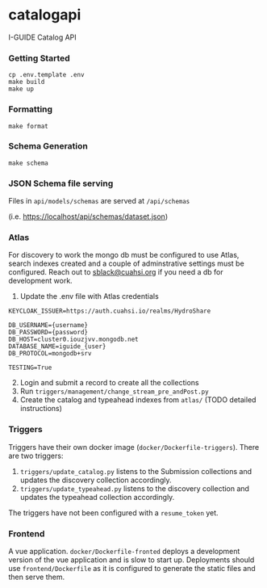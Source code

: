 # catalogapi
I-GUIDE Catalog API

### Getting Started
```console
cp .env.template .env
make build
make up
```

### Formatting
```console
make format
```

### Schema Generation
```console
make schema
```

### JSON Schema file serving
Files in `api/models/schemas` are served at `/api/schemas`

(i.e. [https://localhost/api/schemas/dataset.json](https://localhost/api/schemas/dataset.json))

### Atlas
For discovery to work the mongo db must be configured to use Atlas, search indexes created and a couple of adminstrative settings must be configured. Reach out to sblack@cuahsi.org if you need a db for development work.

1. Update the .env file with Atlas credentials
```console
KEYCLOAK_ISSUER=https://auth.cuahsi.io/realms/HydroShare

DB_USERNAME={username}
DB_PASSWORD={password}
DB_HOST=cluster0.iouzjvv.mongodb.net
DATABASE_NAME=iguide_{user}
DB_PROTOCOL=mongodb+srv

TESTING=True
```

2. Login and submit a record to create all the collections
3. Run `triggers/management/change_stream_pre_andPost.py`
4. Create the catalog and typeahead indexes from `atlas/` (TODO detailed instructions)

### Triggers
Triggers have their own docker image (`docker/Dockerfile-triggers`).  There are two triggers:
1. `triggers/update_catalog.py` listens to the Submission collections and updates the discovery collection accordingly.
2. `triggers/update_typeahead.py` listens to the discovery collection and updates the typeahead collection accordingly.

The triggers have not been configured with a `resume_token` yet.

### Frontend
A vue application.  `docker/Dockerfile-fronted` deploys a development version of the vue application and is slow to start up.  Deployments should use `frontend/Dockerfile` as it is configured to generate the static files and then serve them.
